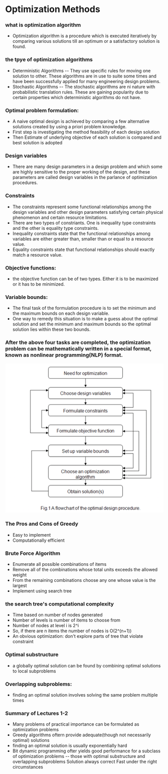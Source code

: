 # Optimization Methods
### what is optimization algorithm 
* Optimization algorithm is a procedure which is executed iteratively by comparing various solutions till an optimum or a satisfactory solution is found.
### the tpye of optimization algorithms
* Deterministic Algorithms -- They use specific rules for moving one solution to other. These algorithms are in use to suite some times and have been successfully applied for many engineering design problems.
* Stochastic Algorithms -- The stochastic algorithms are ni nature with probabilistic translation rules. These are gaining popularity due to certain properties which deterministic algorithms do not have.
### Optimal problem formulation:
* A naive optimal design is achieved by comparing a few alternative solutions created by using a priori problem knowledge.
* First step is investigating the method feasibility of each design solution
* Then Estimate of underlying objective of each solution is compared and best solution is adopted
### Design variables
* There are many design parameters in a design problem and which some are highly sensitive to the proper working of the design, and these parameters are called design variables in the parlance of optimization procedures.
### Constraints
* The constraints represent some functional relationships among the design variables and other design parameters satisfying certain physical phenomenon and certain resource limitations.
* There are two types of constriants. One is inequality type constraints and the other is equality type constraints.
* Inequality constraints state that the functional relationships among variables are either greater than, smaller than or equal to a resource value.
* Equality constraints state that functional relationships should exactly match a resource value.
### Objective functions:
* the objective function can be of two types. Either it is to be maximized or it has to be minimized.
### Variable bounds:
* The final task of the formulation procedure is to set the minimum and the maximum bounds on each design variable.
* One way to remedy this situation is to make a guess about the optimal solution and set the minimum and maximum bounds so the optimal solution lies within these two bounds.
### After the above four tasks are completed, the optimization problem can be mathematically written in a special format, known as nonlinear programming(NLP) format.
![Optimal Structure](/optimal_structure.png "Optimal Stucture")
### The Pros and Cons of Greedy
* Easy to implement
* Computationally efficient
### Brute Force Algorithm
* Enumerate all possible combinations of items
* Remove all of the combinations whose total units exceeds the allowed weight
* From the remaining combinations choose any one whose value is the largest
* Implement using search tree
### the search tree's computational complexity
* Time based on number of nodes generated
* Number of levels is number of items to choose from
* Number of nodes at level i is 2^i
* So, if there are n items the number of nodes is O(2^(n+1))
* An obvious optimization: don't explore parts of tree that violate constraint
### Optimal substructure
* a globally optimal solution can be found by combining optimal solutions to local subproblems
### Overlapping subproblems:
* finding an optimal solution involves solving the same problem multiple times
### Summary of Lectures 1-2
* Many problems of practical importance can be formulated as optimization problems
* Greedy algorithms oftern provide adequate(though not necessarily optimal) solutions
* finding an optimal solution is usually exponentially hard
* Bit dynamic programming ofter yields good performance for a subclass of optimization problems -- those with optimal substructure and overlapping subproblems
  Solution always correct
  Fast under the right circumstances

